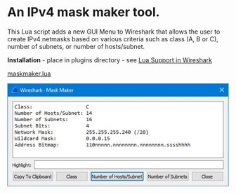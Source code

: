 # An IPv4 mask maker tool.

This Lua script adds a new GUI Menu to Wireshark that allows the user to create IPv4 netmasks based on various criteria such as class (A, B or C), number of subnets, or number of hosts/subnet.

**Installation** - place in plugins directory - see [Lua Support in Wireshark](https://www.wireshark.org/docs/wsdg_html_chunked/wsluarm.html)  

[maskmaker.lua](uploads/998d23d72707dda141d7312b72c7d820/maskmaker.lua)

![maskmaker](uploads/5e97d5d284ea7848a6317d116070273d/maskmaker.jpg)